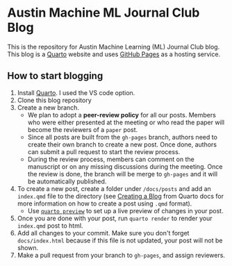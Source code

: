 # Austin Machine ML Journal Club Blog

This is the repository for Austin Machine Learning (ML) Journal Club blog. This blog is a [Quarto](https://quarto.org/) website and uses [GitHub Pages](https://pages.github.com/) as a hosting service.

## How to start blogging

1. Install [Quarto](https://quarto.org/). I used the VS code option.
2. Clone this blog repository
3. Create a new branch.
   - We plan to adopt a **peer-review policy** for all our posts. Members who were either presented at the meeting or who read the paper will become the reviewers of a `paper` post.
   - Since all posts are built from the `gh-pages` branch, authors need to create their own branch to create a new post. Once done, authors can submit a pull request to start the review process.
   - During the review process, members can comment on the manuscript or on any missing discussions during the meeting. Once the review is done, the branch will be merge to `gh-pages` and it will be automatically published.
4. To create a new post, create a folder under `/docs/posts` and add an `index.qmd` file to the directory (see [Creating a Blog](https://quarto.org/docs/websites/website-blog.html) from Quarto docs for more information on how to create a post using `.qmd` format).
   - Use [`quarto preview`](https://quarto.org/docs/computations/python.html#workflow) to set up a live preview of changes in your post.
5. Once you are done with your post, run `quarto render` to render your `index.qmd` post to html.
6. Add all changes to your commit. Make sure you don't forget `docs/index.html` because if this file is not updated, your post will not be shown.
7. Make a pull request from your branch to `gh-pages`, and assign reviewers.
